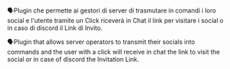 
🗣️Plugin che permette ai gestori di server di trasmutare in comandi i loro social e l'utente tramite un Click riceverà in Chat il link per visitare i social o in caso di discord il Link di Invito.

🗣️Plugin that allows server operators to transmit their socials into commands and the user with a click will receive in chat the link to visit the social or in case of discord the Invitation Link.
